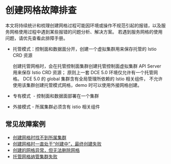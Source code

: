 # 创建网格故障排查

本文将持续统计和梳理创建网格过程可能因环境或操作不规范引起的报错，以及服务网格使用过程中遇到某些报错的问题分析、解决方案。
若遇到服务网格的使用问题，请优先查看此排障手册。

- 托管模式：控制面和数据面分开，创建一个虚拟集群用来保存托管的 Istio CRD 资源

    创建托管网格时，会在托管控制面集群创建托管控制面虚拟集群 API Server 用来保存 Istio CRD 资源；
    原则上一套 DCE 5.0 环境仅允许有一个托管网格。
    DCE 5.0 的 global 集群含有全局管理所依赖的 Istio 相关组件，
    不允许使用该集群创建托管模式网格，demo 时可以使用外接网格创建。

- 专有模式  - 控制面和数据面部署在一个集群
- 外接模式 - 所属集群必须含有 istio 相关组件

## 常见故障案例

- [创建网格时找不到所属集群](./cannot-find-cluster.md)
- [创建网格时一直处于“创建中”，最终创建失败](./always-in-creating.md)
- [创建的网格异常，但无法删除网格](./failed-to-delete.md)
- [托管网格纳管集群失败](./failed-to-add-cluster.md)
